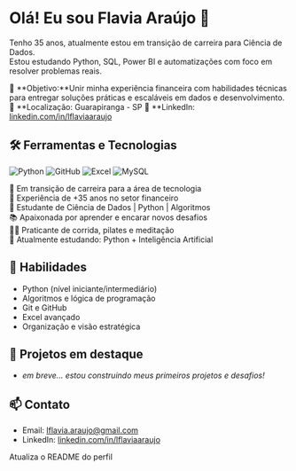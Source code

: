 # Olá! Eu sou Flavia Araújo 👋

Tenho 35 anos, atualmente estou em transição de carreira para Ciência de Dados.  
Estou estudando Python, SQL,  Power BI e automatizações com foco em resolver problemas reais.


🎯 **Objetivo:**Unir minha experiência financeira com habilidades técnicas para entregar soluções práticas e escaláveis em dados e desenvolvimento. 
📍 **Localização: Guarapiranga - SP
🔗 **LinkedIn: [linkedin.com/in/lflaviaaraujo](https://linkedin.com/in/lflaviaaraujo)





## 🛠️ Ferramentas e Tecnologias
![Python](https://img.shields.io/badge/Python-3776AB?style=for-the-badge&logo=python&logoColor=white)
![GitHub](https://img.shields.io/badge/GitHub-121011?style=for-the-badge&logo=github&logoColor=white)
![Excel](https://img.shields.io/badge/Excel-217346?style=for-the-badge&logo=microsoft-excel&logoColor=white)
![MySQL](https://img.shields.io/badge/MySQL-4479A1?style=for-the-badge&logo=mysql&logoColor=white)





🎯 Em transição de carreira para a área de tecnologia  
💼 Experiência de +35 anos no setor financeiro  
🚀 Estudante de Ciência de Dados | Python | Algoritmos  
📚 Apaixonada por aprender e encarar novos desafios  
🏃‍♀️ Praticante de corrida, pilates e meditação  
🌱 Atualmente estudando: Python + Inteligência Artificial

## 🚀 Habilidades
- Python (nível iniciante/intermediário)
- Algoritmos e lógica de programação
- Git e GitHub
- Excel avançado
- Organização e visão estratégica

## 📌 Projetos em destaque
- *em breve... estou construindo meus primeiros projetos e desafios!*

## 📫 Contato
- Email: lflavia.araujo@gmail.com
- LinkedIn: [linkedin.com/in/lflaviaaraujo](https://linkedin.com/in/lflaviaaraujo)


Atualiza o README do perfil
